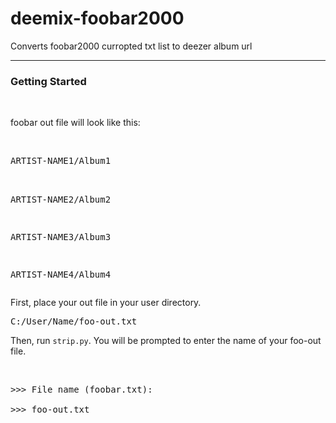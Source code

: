 # deemix-foobar2000
Converts foobar2000 curropted txt list to deezer album url
<hr>
<h3>Getting Started</h3><br>
<p>foobar out file will look like this:</p><br>
<pre>
ARTIST-NAME1/Album1<br>

ARTIST-NAME2/Album2<br>

ARTIST-NAME3/Album3<br>

ARTIST-NAME4/Album4
</pre>
<p>First, place your out file in your user directory.</p>
<pre>C:/User/Name/foo-out.txt</pre>
<p>Then, run <code>strip.py</code>. You will be prompted to enter the name of your foo-out file.</p><br>
<pre>
>>> File name (foobar.txt):<br>
>>> foo-out.txt<br>
</pre>
